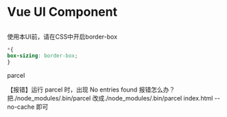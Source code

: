 # Vue UI Component 

## 

使用本UI前，请在CSS中开启border-box
```css
*{
box-sizing: border-box;
}
```

parcel

【报错】运行 parcel 时，出现 No entries found 报错怎么办？
把./node_modules/.bin/parcel
改成./node_modules/.bin/parcel index.html --no-cache 即可

